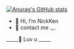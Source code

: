 [![Anurag's GitHub stats](https://github-readme-stats.vercel.app/api?username=nickken253)](https://github.com/anuraghazra/github-readme-stats)
- 👋 Hi, I’m NickKen
- 👀 contact me ._.

_____💞️ Luv u _____


<!---
nickken253/nickken253 is a ✨ special ✨ repository because its `README.md` (this file) appears on your GitHub profile.
You can click the Preview link to take a look at your changes.
--->
